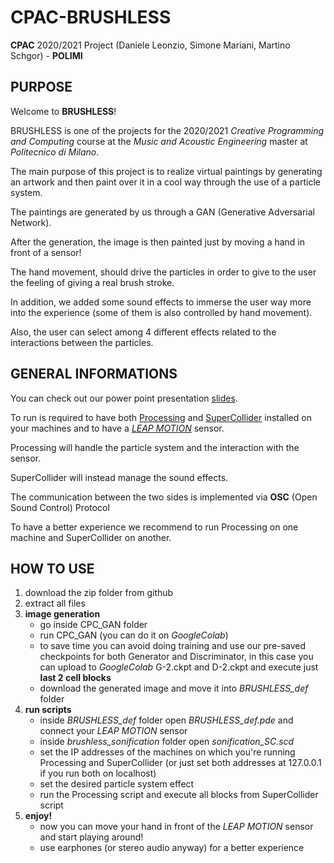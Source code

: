 # CPAC-BRUSHLESS
**CPAC** 2020/2021 Project (Daniele Leonzio, Simone Mariani, Martino Schgor) - **POLIMI**

## PURPOSE
Welcome to **BRUSHLESS**!

BRUSHLESS is one of the projects for the 2020/2021 *Creative Programming and Computing* course at the *Music and Acoustic Engineering* master at *Politecnico di Milano*.

The main purpose of this project is to realize virtual paintings by generating an artwork and then paint over it in a cool way through the use of a particle system.

The paintings are generated by us through a GAN (Generative Adversarial Network).

After the generation, the image is then painted just by moving a hand in front of a sensor!

The hand movement, should drive the particles in order to give to the user the feeling of giving a real brush stroke.

In addition, we added some sound effects to immerse the user way more into the experience (some of them is also controlled by hand movement).

Also, the user can select among 4 different effects related to the interactions between the particles.


## GENERAL INFORMATIONS
You can check out our power point presentation [slides](https://docs.google.com/presentation/d/1ybYcjDjga3YgYBNOZjIyuSXWl-OYxFCdy7jCowFl5Yg/edit?usp=sharing).

To run is required to have both [Processing](https://processing.org/download/) and [SuperCollider](https://supercollider.github.io/download) installed on your machines and to have a [*LEAP MOTION*](https://www.ultraleap.com/) sensor.

Processing will handle the particle system and the interaction with the sensor.

SuperCollider will instead manage the sound effects.

The communication between the two sides is implemented via **OSC** (Open Sound Control) Protocol

To have a better experience we recommend to run Processing on one machine and SuperCollider on another.

## HOW TO USE
1. download the zip folder from github
2. extract all files
3. **image generation**
   - go inside CPC_GAN folder
   - run CPC_GAN (you can do it on *GoogleColab*)
   - to save time you can avoid doing training and use our pre-saved checkpoints for both Generator and Discriminator, in this case you can upload to *GoogleColab* G-2.ckpt and D-2.ckpt and execute just **last 2 cell blocks**
   - download the generated image and move it into *BRUSHLESS_def* folder
4. **run scripts**
   - inside *BRUSHLESS_def* folder open *BRUSHLESS_def.pde* and connect your *LEAP MOTION* sensor
   - inside *brushless_sonification* folder open *sonification_SC.scd*
   - set the IP addresses of the machines on which you're running Processing and SuperCollider (or just set both addresses at 127.0.0.1 if you run both on localhost)
   - set the desired particle system effect
   - run the Processing script and execute all blocks from SuperCollider script
5. **enjoy!**
   - now you can move your hand in front of the *LEAP MOTION* sensor and start playing around!
   - use earphones (or stereo audio anyway) for a better experience

